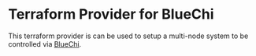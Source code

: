# Terraform Provider for BlueChi

This terraform provider is can be used to setup a multi-node system to be controlled via [BlueChi](https://github.com/containers/bluechi/). 
